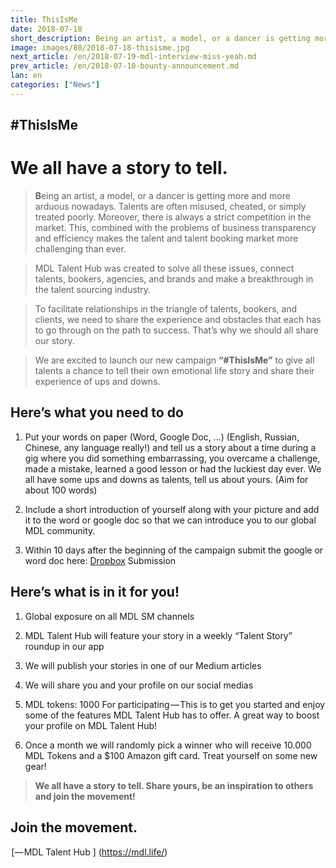 ```yaml
---
title: ThisIsMe
date: 2018-07-18
short_description: Being an artist, a model, or a dancer is getting more and more arduous nowadays.
image: images/80/2018-07-18-thisisme.jpg
next_article: /en/2018-07-19-mdl-interview-miss-yeah.md
prev_article: /en/2018-07-10-bounty-announcement.md
lan: en
categories: ["News"]
---
```


## #ThisIsMe
# We all have a story to tell.

> **B**eing an artist, a model, or a dancer is getting more and more arduous nowadays. Talents are often misused, cheated, or simply treated poorly. Moreover, there is always a strict competition in the market. This, combined with the problems of business transparency and efficiency makes the talent and talent booking market more challenging than ever.


> MDL Talent Hub was created to solve all these issues, connect talents, bookers, agencies, and brands and make a breakthrough in the talent sourcing industry.

> To facilitate relationships in the triangle of talents, bookers, and clients, we need to share the experience and obstacles that each has to go through on the path to success. That’s why we should all share our story.

> We are excited to launch our new campaign **“#ThisIsMe”** to give all talents a chance to tell their own emotional life story and share their experience of ups and downs.

## Here’s what you need to do

1. Put your words on paper (Word, Google Doc, …) (English, Russian, Chinese, any language really!) and tell us a story about a time during a gig where you did something embarrassing, you overcame a challenge, made a mistake, learned a good lesson or had the luckiest day ever. We all have some ups and downs as talents, tell us about yours. (Aim for about 100 words)

2. Include a short introduction of yourself along with your picture and add it to the word or google doc so that we can introduce you to our global MDL community.

3. Within 10 days after the beginning of the campaign submit the google or word doc here: [Dropbox](https://www.dropbox.com/request/xfXCSxDMJeHBxp6ysBjN) Submission

## Here’s what is in it for you!

1. Global exposure on all MDL SM channels

2. MDL Talent Hub will feature your story in a weekly “Talent Story” roundup in our app

3. We will publish your stories in one of our Medium articles

4. We will share you and your profile on our social medias

5. MDL tokens: 1000 For participating — This is to get you started and enjoy some of the features MDL Talent Hub has to offer. A great way to boost your profile on MDL Talent Hub!

6. Once a month we will randomly pick a winner who will receive 10.000 MDL Tokens and a $100 Amazon gift card. Treat yourself on some new gear!

> **We all have a story to tell. Share yours, be an inspiration to others and join the movement!**

## Join the movement.

 [— MDL Talent Hub ] (https://mdl.life/)